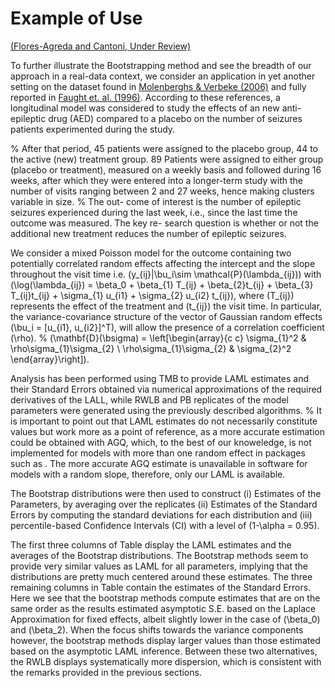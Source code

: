 Example of Use
================

[(Flores-Agreda and Cantoni, Under
Review)](https://www.researchgate.net/publication/315768128_Bootstrapping_Generalized_Linear_Mixed_Models_via_a_Weighted_Laplace_Approximation)

To further illustrate the Bootstrapping method and see the breadth of
our approach in a real-data context, we consider an application in yet
another setting on the  dataset found in [Molenberghs & Verbeke
(2006)](https://www.springer.com/gp/book/9780387251448) and fully
reported in [Faught et. al.
(1996)](https://www.ncbi.nlm.nih.gov/pubmed/8649570). According to these
references, a longitudinal model was considered to study the effects of
an new anti-epileptic drug (AED) compared to a placebo on the number of
seizures patients experimented during the study.

% After that period, 45 patients were assigned to the placebo group, 44
to the active (new) treatment group. 89 Patients were assigned to either
group (placebo or treatment), measured on a weekly basis and followed
during 16 weeks, after which they were entered into a longer-term study
with the number of visits ranging between 2 and 27 weeks, hence making
clusters variable in size. % The out- come of interest is the number of
epileptic seizures experienced during the last week, i.e., since the
last time the outcome was measured. The key re- search question is
whether or not the additional new treatment reduces the number of
epileptic seizures.

We consider a mixed Poisson model for the outcome containing two
potentially correlated random effects affecting the intercept and the
slope throughout the visit time i.e.
\(y_{ij}|\bu_i\sim \mathcal{P}(\lambda_{ij})\) with
\(\log(\lambda_{ij}) = \beta_0 + \beta_{1} T_{ij} + \beta_{2}t_{ij} + \beta_{3} T_{ij}t_{ij} + \sigma_{1} u_{i1} + \sigma_{2} u_{i2} t_{ij}\),
where \(T_{ij}\) represents the effect of the treatment and \(t_{ij}\)
the visit time. In particular, the variance-covariance structure of the
vector of Gaussian random effects \(\bu_i = [u_{i1}, u_{i2}]^T\), will
allow the presence of a correlation coefficient \(\rho\). %
\(\mathbf{D}(\bsigma) = \left[\begin{array}{c c} \sigma_{1}^2 & \rho\sigma_{1}\sigma_{2} \\ \rho\sigma_{1}\sigma_{2} & \sigma_{2}^2 \end{array}\right]\).

Analysis has been performed using TMB to provide LAML estimates and
their Standard Errors obtained via numerical approximations of the
required derivatives of the LALL, while RWLB and PB replicates of the
model parameters were generated using the previously described
algorithms. % It is important to point out that LAML estimates do not
necessarily constitute  values but work more as a point of reference, as
a more accurate estimation could be obtained with AGQ, which, to the
best of our knoweledge, is not implemented for models with more than one
random effect in packages such as . The more accurate AGQ estimate is
unavailable in software for models with a random slope, therefore, only
our LAML is available.

The Bootstrap distributions were then used to construct (i) Estimates of
the Parameters, by averaging over the replicates (ii) Estimates of the
Standard Errors by computing the standard deviations for each
distribution and (iii) percentile-based Confidence Intervals (CI) with a
level of \(1-\alpha = 0.95\).

The first three columns of Table  display the LAML estimates and the
averages of the Bootstrap distributions. The Bootstrap methods seem to
provide very similar values as LAML for all parameters, implying that
the distributions are pretty much centered around these estimates. The
three remaining columns in Table  contain the estimates of the Standard
Errors. Here we see that the bootstrap methods compute estimates that
are on the same order as the results estimated asymptotic S.E. based on
the Laplace Approximation for fixed effects, albeit slightly lower in
the case of \(\beta_0\) and \(\beta_2\). When the focus shifts towards
the variance components however, the bootstrap methods display larger
values than those estimated based on the asymptotic LAML inference.
Between these two alternatives, the RWLB displays systematically more
dispersion, which is consistent with the remarks provided in the
previous sections.
